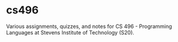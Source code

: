 # cs496

Various assignments, quizzes, and notes for CS 496 - Programming Languages at Stevens Institute of Technology (S20).
